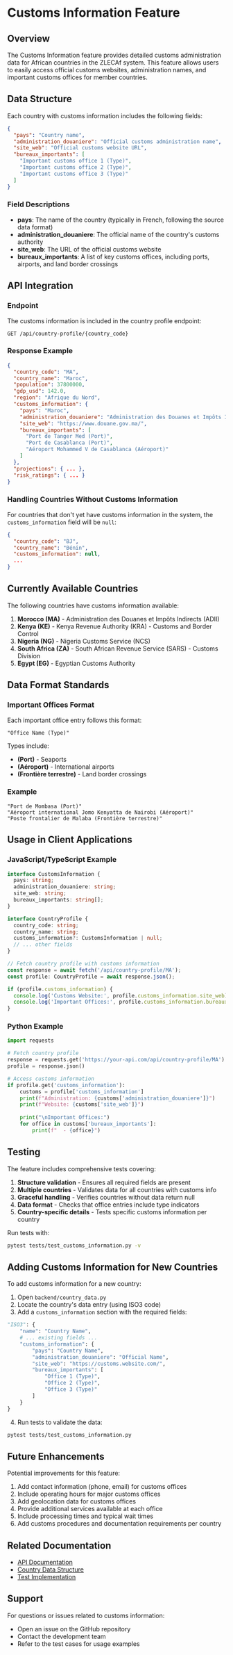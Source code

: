 # Customs Information Feature

## Overview

The Customs Information feature provides detailed customs administration data for African countries in the ZLECAf system. This feature allows users to easily access official customs websites, administration names, and important customs offices for member countries.

## Data Structure

Each country with customs information includes the following fields:

```json
{
  "pays": "Country name",
  "administration_douaniere": "Official customs administration name",
  "site_web": "Official customs website URL",
  "bureaux_importants": [
    "Important customs office 1 (Type)",
    "Important customs office 2 (Type)",
    "Important customs office 3 (Type)"
  ]
}
```

### Field Descriptions

- **pays**: The name of the country (typically in French, following the source data format)
- **administration_douaniere**: The official name of the country's customs authority
- **site_web**: The URL of the official customs website
- **bureaux_importants**: A list of key customs offices, including ports, airports, and land border crossings

## API Integration

### Endpoint

The customs information is included in the country profile endpoint:

```
GET /api/country-profile/{country_code}
```

### Response Example

```json
{
  "country_code": "MA",
  "country_name": "Maroc",
  "population": 37800000,
  "gdp_usd": 142.0,
  "region": "Afrique du Nord",
  "customs_information": {
    "pays": "Maroc",
    "administration_douaniere": "Administration des Douanes et Impôts Indirects (ADII)",
    "site_web": "https://www.douane.gov.ma/",
    "bureaux_importants": [
      "Port de Tanger Med (Port)",
      "Port de Casablanca (Port)",
      "Aéroport Mohammed V de Casablanca (Aéroport)"
    ]
  },
  "projections": { ... },
  "risk_ratings": { ... }
}
```

### Handling Countries Without Customs Information

For countries that don't yet have customs information in the system, the `customs_information` field will be `null`:

```json
{
  "country_code": "BJ",
  "country_name": "Bénin",
  "customs_information": null,
  ...
}
```

## Currently Available Countries

The following countries have customs information available:

1. **Morocco (MA)** - Administration des Douanes et Impôts Indirects (ADII)
2. **Kenya (KE)** - Kenya Revenue Authority (KRA) - Customs and Border Control
3. **Nigeria (NG)** - Nigeria Customs Service (NCS)
4. **South Africa (ZA)** - South African Revenue Service (SARS) - Customs Division
5. **Egypt (EG)** - Egyptian Customs Authority

## Data Format Standards

### Important Offices Format

Each important office entry follows this format:
```
"Office Name (Type)"
```

Types include:
- **(Port)** - Seaports
- **(Aéroport)** - International airports
- **(Frontière terrestre)** - Land border crossings

### Example

```
"Port de Mombasa (Port)"
"Aéroport international Jomo Kenyatta de Nairobi (Aéroport)"
"Poste frontalier de Malaba (Frontière terrestre)"
```

## Usage in Client Applications

### JavaScript/TypeScript Example

```typescript
interface CustomsInformation {
  pays: string;
  administration_douaniere: string;
  site_web: string;
  bureaux_importants: string[];
}

interface CountryProfile {
  country_code: string;
  country_name: string;
  customs_information?: CustomsInformation | null;
  // ... other fields
}

// Fetch country profile with customs information
const response = await fetch('/api/country-profile/MA');
const profile: CountryProfile = await response.json();

if (profile.customs_information) {
  console.log('Customs Website:', profile.customs_information.site_web);
  console.log('Important Offices:', profile.customs_information.bureaux_importants);
}
```

### Python Example

```python
import requests

# Fetch country profile
response = requests.get('https://your-api.com/api/country-profile/MA')
profile = response.json()

# Access customs information
if profile.get('customs_information'):
    customs = profile['customs_information']
    print(f"Administration: {customs['administration_douaniere']}")
    print(f"Website: {customs['site_web']}")
    
    print("\nImportant Offices:")
    for office in customs['bureaux_importants']:
        print(f"  - {office}")
```

## Testing

The feature includes comprehensive tests covering:

1. **Structure validation** - Ensures all required fields are present
2. **Multiple countries** - Validates data for all countries with customs info
3. **Graceful handling** - Verifies countries without data return null
4. **Data format** - Checks that office entries include type indicators
5. **Country-specific details** - Tests specific customs information per country

Run tests with:
```bash
pytest tests/test_customs_information.py -v
```

## Adding Customs Information for New Countries

To add customs information for a new country:

1. Open `backend/country_data.py`
2. Locate the country's data entry (using ISO3 code)
3. Add a `customs_information` section with the required fields:

```python
"ISO3": {
    "name": "Country Name",
    # ... existing fields ...
    "customs_information": {
        "pays": "Country Name",
        "administration_douaniere": "Official Name",
        "site_web": "https://customs.website.com/",
        "bureaux_importants": [
            "Office 1 (Type)",
            "Office 2 (Type)",
            "Office 3 (Type)"
        ]
    }
}
```

4. Run tests to validate the data:
```bash
pytest tests/test_customs_information.py
```

## Future Enhancements

Potential improvements for this feature:

1. Add contact information (phone, email) for customs offices
2. Include operating hours for major customs offices
3. Add geolocation data for customs offices
4. Provide additional services available at each office
5. Include processing times and typical wait times
6. Add customs procedures and documentation requirements per country

## Related Documentation

- [API Documentation](../README.md)
- [Country Data Structure](../ZLECAF_COUNTRIES_DATA_EXTRACTION.md)
- [Test Implementation](../tests/test_customs_information.py)

## Support

For questions or issues related to customs information:
- Open an issue on the GitHub repository
- Contact the development team
- Refer to the test cases for usage examples
